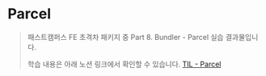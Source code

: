 # Parcel

> 패스트캠퍼스 FE 초격차 패키지 중 Part 8. Bundler - Parcel 실습 결과물입니다.
>
> 학습 내용은 아래 노션 링크에서 확인할 수 있습니다.
> [TIL - Parcel](https://stream-lifter-a53.notion.site/e3fcd224514349fe919bc848772bc4cc?v=6e2826006fa340ba8084adc7414a8445)